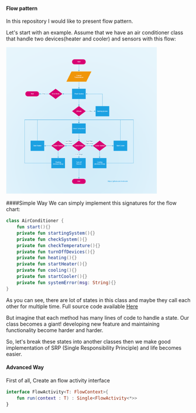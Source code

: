 #### Flow pattern

In this repository I would like to present flow pattern.

Let's start with an example. Assume that we have an air conditioner class that handle 
two devices(heater and cooler) and sensors with this flow:

<img alt="flowchart for flow pattern" src="https://github.com/imohsenb/FlowPattern/blob/master/flowchart.png" height="400"/>

####Simple Way
We can simply implement this signatures for the flow chart:
```kotlin
class AirConditioner {
    fun start(){}
    private fun startingSystem(){}
    private fun checkSystem(){}
    private fun checkTemperature(){}
    private fun turnOffDevices(){}
    private fun heating(){}
    private fun startHeater(){}
    private fun cooling(){}
    private fun startCooler(){}
    private fun systemError(msg: String){}
}
``` 

As you can see, there are lot of states in this class and maybe they call each other for multiple time.
Full source code available [Here](https://github.com/imohsenb/FlowPattern/tree/290afc56ac6a608222ad5473dd24f8b575fb1a87)

But imagine that each method has many lines of code to handle a state.
Our class becomes a giant! developing new feature and maintaining functionality become 
harder and harder.

So, let's break these states into another classes then we make good implementation of 
SRP (Single Responsibility Principle) and life becomes easier.

#### Advanced Way
First of all, Create an flow activity interface
```kotlin
interface FlowActivity<T: FlowContext>{
    fun run(context : T) : Single<FlowActivity<*>>
}
```